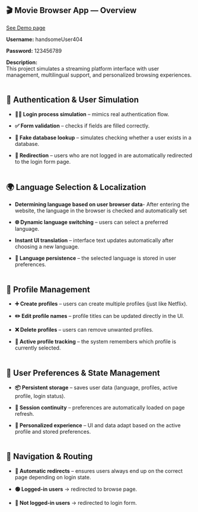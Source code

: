 ## 🎬 Movie Browser App — Overview 

[See Demo page](https://tomekwojak.github.io/Films-library/)

**Username:** handsomeUser404

**Password:** 123456789

**Description:**
<br>
This project simulates a streaming platform interface with user management, multilingual support, and personalized browsing experiences.
<br>
<br>
## 🔐 Authentication & User Simulation

- **🧍‍♂️ Login process simulation** – mimics real authentication flow.

- **✅ Form validation** – checks if fields are filled correctly.

- **🧠 Fake database lookup** – simulates checking whether a user exists in a database.

- **🚫 Redirection** – users who are not logged in are automatically redirected to the login form page.
  <br>
  <br>
## 🌍 Language Selection & Localization
- **Determining language based on user browser data**- After entering the website, the language in the browser is checked and automatically set

- **🌐 Dynamic language switching** – users can select a preferred language.

- **Instant UI translation** – interface text updates automatically after choosing a new language.

- **💾 Language persistence** – the selected language is stored in user preferences.
  <br>
  <br>
## 👥 Profile Management

- **➕ Create profiles** – users can create multiple profiles (just like Netflix).

- **✏️ Edit profile names** – profile titles can be updated directly in the UI.

- **❌ Delete profiles** – users can remove unwanted profiles.

- **🧭 Active profile tracking** – the system remembers which profile is currently selected.
  <br>
  <br>
## 💾 User Preferences & State Management

- **📦 Persistent storage** – saves user data (language, profiles, active profile, login status).

- **🔁 Session continuity** – preferences are automatically loaded on page refresh.

- **🧩 Personalized experience** – UI and data adapt based on the active profile and stored preferences.
  <br>
  <br>
## 🚦 Navigation & Routing

- **🔄 Automatic redirects** – ensures users always end up on the correct page depending on login state.

- **🟢 Logged-in users** → redirected to browse page.

- **🔴 Not logged-in users** → redirected to login form.
